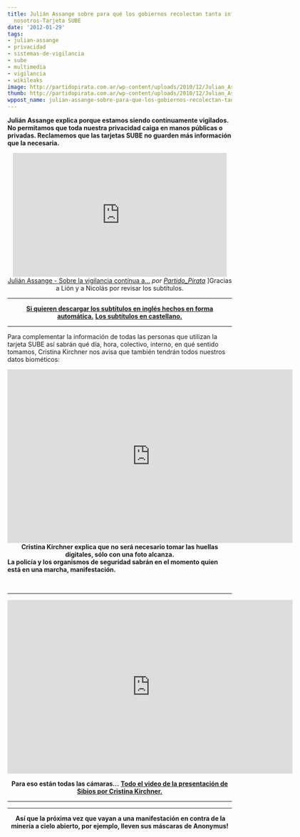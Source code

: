 ```yaml
---
title: Julián Assange sobre para qué los gobiernos recolectan tanta información de
  nosotros-Tarjeta SUBE
date: '2012-01-29'
tags:
- julian-assange
- privacidad
- sistemas-de-vigilancia
- sube
- multimedia
- vigilancia
- wikileaks
image: http://partidopirata.com.ar/wp-content/uploads/2010/12/Julian_Assange.jpg
thumb: http://partidopirata.com.ar/wp-content/uploads/2010/12/Julian_Assange-150x150.jpg
wppost_name: julian-assange-sobre-para-que-los-gobiernos-recolectan-tanta-informacion-de-nosotros-tarjeta-sube
---
```


<strong>Julián Assange explica porque estamos siendo contínuamente vigilados. No permitamos que toda nuestra privacidad caiga en manos públicas o privadas. Reclamemos que las tarjetas SUBE no guarden más información que la necesaria.</strong>

<center><iframe src="http://www.dailymotion.com/embed/video/xo5ozh_julian-assange-sobre-la-vigilancia-continua-a-que-estamos-siendo-sometidos_news" frameborder="0" width="480" height="278"></iframe>
<a href="http://www.dailymotion.com/video/xo5ozh_julian-assange-sobre-la-vigilancia-continua-a-que-estamos-siendo-sometidos_news" target="_blank">Julián Assange - Sobre la vigilancia contínua a...</a> <em>por <a href="http://www.dailymotion.com/Partido_Pirata" target="_blank">Partido_Pirata</a></em>
]Gracias a Lión y a Nicolás por revisar los subtítulos.</center>

<hr />
<p style="text-align: center;"><strong>
<a href="http://www.4shared.com/office/m1Pm2lAT/asange.html" target="_blank">Si quieren descargar los subtítulos en inglés hechos en forma automática.</a></strong> <strong>
<a href="http://www.4shared.com/office/hBGArZhK/asange2.html" target="_blank">Los subtítulos en castellano.</a></strong></p>


<hr />

Para complementar la información de todas las personas que utilizan la tarjeta SUBE así sabrán qué día, hora, colectivo, interno, en qué sentido tomamos, Cristina Kirchner nos avisa que también tendrán todos nuestros datos biométicos:

<center>
<object style="height: 390px; width: 640px;" width="640" height="360" classid="clsid:d27cdb6e-ae6d-11cf-96b8-444553540000" codebase="http://download.macromedia.com/pub/shockwave/cabs/flash/swflash.cab#version=6,0,40,0"><param name="allowFullScreen" value="true" /><param name="allowScriptAccess" value="always" /><param name="src" value="https://www.youtube.com/v/ZZnVuBHJ994?version=3&amp;feature=player_detailpage" /><param name="allowfullscreen" value="true" /><param name="allowscriptaccess" value="always" /><embed style="height: 390px; width: 640px;" width="640" height="360" type="application/x-shockwave-flash" src="https://www.youtube.com/v/ZZnVuBHJ994?version=3&amp;feature=player_detailpage" allowFullScreen="true" allowScriptAccess="always" allowfullscreen="true" allowscriptaccess="always" /></object></center><center></center><center><strong>Cristina Kirchner explica que no será necesario tomar las huellas digitales, sólo con una foto alcanza.</strong></center><strong> La policía y los organismos de seguridad sabrán en el momento quien está en una marcha, manifestación.</strong>

&nbsp;

<hr />

<object style="height: 390px; width: 640px;" width="640" height="360" classid="clsid:d27cdb6e-ae6d-11cf-96b8-444553540000" codebase="http://download.macromedia.com/pub/shockwave/cabs/flash/swflash.cab#version=6,0,40,0"><param name="allowFullScreen" value="true" /><param name="allowScriptAccess" value="always" /><param name="src" value="http://www.youtube.com/v/ARWx6uWxHtU?version=3&amp;feature=player_profilepage" /><param name="allowfullscreen" value="true" /><param name="allowscriptaccess" value="always" /><embed style="height: 390px; width: 640px;" width="640" height="360" type="application/x-shockwave-flash" src="http://www.youtube.com/v/ARWx6uWxHtU?version=3&amp;feature=player_profilepage" allowFullScreen="true" allowScriptAccess="always" allowfullscreen="true" allowscriptaccess="always" /></object>
<p style="text-align: center;"><strong>Para eso están todas las cámaras...</strong>
<strong> <a href="http://youtu.be/GcKrHKqBzwo" target="_blank">Todo el video de la presentación de Sibios por Cristina Kirchner.</a></strong></p>


<hr />



<hr />
<p style="text-align: center;"><strong> Así que la próxima vez que vayan a una manifestación en contra de la minería a cielo abierto, por ejemplo, lleven sus máscaras de Anonymus!</strong></p>
&nbsp;
